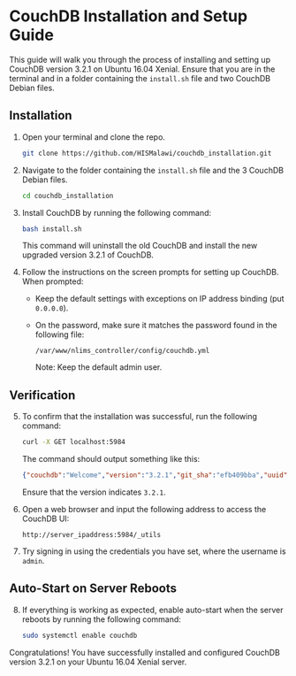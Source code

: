 # CouchDB Installation and Setup Guide

This guide will walk you through the process of installing and setting up CouchDB version 3.2.1 on Ubuntu 16.04 Xenial. Ensure that you are in the terminal and in a folder containing the `install.sh` file and two CouchDB Debian files.

## Installation

1. Open your terminal and clone the repo.
   ```bash
   git clone https://github.com/HISMalawi/couchdb_installation.git
   ```

2. Navigate to the folder containing the `install.sh` file and the 3 CouchDB Debian files.
   ```bash
   cd couchdb_installation
   ```

3. Install CouchDB by running the following command:

   ```bash
   bash install.sh
   ```

   This command will uninstall the old CouchDB and install the new upgraded version 3.2.1 of CouchDB.

4. Follow the instructions on the screen prompts for setting up CouchDB. When prompted:
   - Keep the default settings with exceptions on IP address binding (put `0.0.0.0`).
   - On the password, make sure it matches the password found in the following file:
   
     ```
     /var/www/nlims_controller/config/couchdb.yml
     ```
   
     Note: Keep the default admin user.

## Verification

5. To confirm that the installation was successful, run the following command:

   ```bash
   curl -X GET localhost:5984
   ```

   The command should output something like this:

   ```json
   {"couchdb":"Welcome","version":"3.2.1","git_sha":"efb409bba","uuid":"ef9b1b2c8c5258c6df10f6c642c2bee2","features":["access-ready","partitioned","pluggable-storage-engines","reshard","scheduler"],"vendor":{"name":"The Apache Software Foundation"}}
   ```

   Ensure that the version indicates `3.2.1`.

6. Open a web browser and input the following address to access the CouchDB UI:

   ```
   http://server_ipaddress:5984/_utils
   ```

7. Try signing in using the credentials you have set, where the username is `admin`.

## Auto-Start on Server Reboots

8. If everything is working as expected, enable auto-start when the server reboots by running the following command:

   ```bash
   sudo systemctl enable couchdb
   ```

Congratulations! You have successfully installed and configured CouchDB version 3.2.1 on your Ubuntu 16.04 Xenial server.